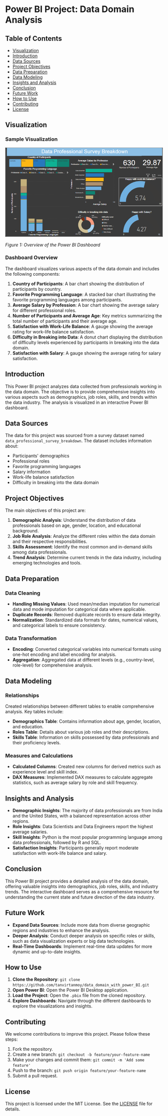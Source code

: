 # Power BI Project: Data Domain Analysis
## Table of Contents
- [Visualization](#visualization)
- [Introduction](#introduction)
- [Data Sources](#data-sources)
- [Project Objectives](#project-objectives)
- [Data Preparation](#data-preparation)
- [Data Modeling](#data-modeling)
- [Insights and Analysis](#insights-and-analysis)
- [Conclusion](#conclusion)
- [Future Work](#future-work)
- [How to Use](#how-to-use)
- [Contributing](#contributing)
- [License](#license)
## Visualization
### Sample Visualization

![Dashboard](dash.PNG)

*Figure 1: Overview of the Power BI Dashboard*

### Dashboard Overview

The dashboard visualizes various aspects of the data domain and includes the following components:

1. **Country of Participants**: A bar chart showing the distribution of participants by country.
2. **Favorite Programming Language**: A stacked bar chart illustrating the favorite programming languages among participants.
3. **Average Salary by Profession**: A bar chart showing the average salary for different professional roles.
4. **Number of Participants and Average Age**: Key metrics summarizing the total number of participants and their average age.
5. **Satisfaction with Work-Life Balance**: A gauge showing the average rating for work-life balance satisfaction.
6. **Difficulty in Breaking into Data**: A donut chart displaying the distribution of difficulty levels experienced by participants in breaking into the data domain.
7. **Satisfaction with Salary**: A gauge showing the average rating for salary satisfaction.

## Introduction

This Power BI project analyzes data collected from professionals working in the data domain. The objective is to provide comprehensive insights into various aspects such as demographics, job roles, skills, and trends within the data industry. The analysis is visualized in an interactive Power BI dashboard.

## Data Sources

The data for this project was sourced from a survey dataset named `data_professional_survey_breakdown`. The dataset includes information about:

- Participants' demographics
- Professional roles
- Favorite programming languages
- Salary information
- Work-life balance satisfaction
- Difficulty in breaking into the data domain

## Project Objectives

The main objectives of this project are:

1. **Demographic Analysis**: Understand the distribution of data professionals based on age, gender, location, and educational background.
2. **Job Role Analysis**: Analyze the different roles within the data domain and their respective responsibilities.
3. **Skills Assessment**: Identify the most common and in-demand skills among data professionals.
4. **Trend Analysis**: Determine current trends in the data industry, including emerging technologies and tools.

## Data Preparation

### Data Cleaning

- **Handling Missing Values**: Used mean/median imputation for numerical data and mode imputation for categorical data where applicable.
- **Duplicate Records**: Removed duplicate records to ensure data integrity.
- **Normalization**: Standardized data formats for dates, numerical values, and categorical labels to ensure consistency.

### Data Transformation

- **Encoding**: Converted categorical variables into numerical formats using one-hot encoding and label encoding for analysis.
- **Aggregation**: Aggregated data at different levels (e.g., country-level, role-level) for comprehensive analysis.

## Data Modeling

### Relationships

Created relationships between different tables to enable comprehensive analysis. Key tables include:

- **Demographics Table**: Contains information about age, gender, location, and education.
- **Roles Table**: Details about various job roles and their descriptions.
- **Skills Table**: Information on skills possessed by data professionals and their proficiency levels.

### Measures and Calculations

- **Calculated Columns**: Created new columns for derived metrics such as experience level and skill index.
- **DAX Measures**: Implemented DAX measures to calculate aggregate statistics, such as average salary by role and skill frequency.

## Insights and Analysis

- **Demographic Insights**: The majority of data professionals are from India and the United States, with a balanced representation across other regions.
- **Role Insights**: Data Scientists and Data Engineers report the highest average salaries.
- **Skill Insights**: Python is the most popular programming language among data professionals, followed by R and SQL.
- **Satisfaction Insights**: Participants generally report moderate satisfaction with work-life balance and salary.

## Conclusion

This Power BI project provides a detailed analysis of the data domain, offering valuable insights into demographics, job roles, skills, and industry trends. The interactive dashboard serves as a comprehensive resource for understanding the current state and future direction of the data industry.

## Future Work

- **Expand Data Sources**: Include more data from diverse geographic regions and industries to enhance the analysis.
- **Deeper Analysis**: Conduct deeper analysis on specific roles or skills, such as data visualization experts or big data technologies.
- **Real-Time Dashboards**: Implement real-time data updates for more dynamic and up-to-date insights.

## How to Use

1. **Clone the Repository**: `git clone https://github.com/tanvirtanmoy/data_domain_with_power_BI.git`
2. **Open Power BI**: Open the Power BI Desktop application.
3. **Load the Project**: Open the `.pbix` file from the cloned repository.
4. **Explore Dashboards**: Navigate through the different dashboards to explore the visualizations and insights.

## Contributing

We welcome contributions to improve this project. Please follow these steps:

1. Fork the repository.
2. Create a new branch: `git checkout -b feature/your-feature-name`
3. Make your changes and commit them: `git commit -m 'Add some feature'`
4. Push to the branch: `git push origin feature/your-feature-name`
5. Submit a pull request.

## License

This project is licensed under the MIT License. See the [LICENSE](LICENSE) file for details.



